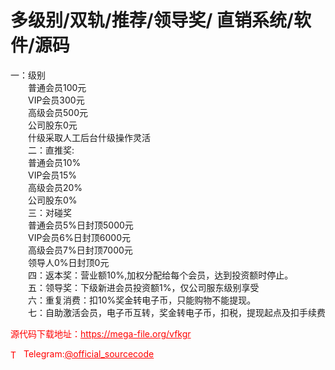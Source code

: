 # 多级别/双轨/推荐/领导奖/ 直销系统/软件/源码

一：级别<br>　　普通会员100元<br>　　VIP会员300元<br>　　高级会员500元<br>　　公司股东0元<br>　　什级采取人工后台什级操作灵活<br>　　二：直推奖:<br>　　普通会员10%<br>　　VIP会员15%<br>　　高级会员20%<br>　　公司股东0%<br>　　三：对碰奖<br>　　普通会员5%日封顶5000元<br>　　VIP会员6%日封顶6000元<br>　　高级会员7%日封顶7000元<br>　　领导人0%日封顶0元<br>　　四：返本奖：营业额10%,加权分配给每个会员，达到投资额时停止。<br>　　五：领导奖：下级新进会员投资额1%，仅公司服东级别享受<br>　　六：重复消费：扣10%奖金转电子币，只能购物不能提现。<br>　　七：自助激活会员，电子币互转，奖金转电子币，扣税，提现起点及扣手续费<br>


<p style="color: red;">源代码下载地址：<a href="https://mega-file.org/vfkgr" style="color: red;">https://mega-file.org/vfkgr</a></p><p style="color: red;"><img src="https://cdn-icons-png.flaticon.com/512/2111/2111646.png" alt="Telegram Icon" style="width: 16px; vertical-align: middle; margin-right: 5px;">Telegram:<a href="https://t.me/official_sourcecode" style="color: red;">@official_sourcecode</a></p>